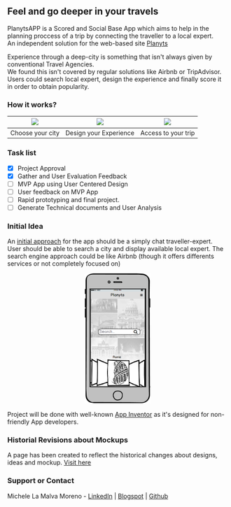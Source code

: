 ## Feel and go deeper in your travels

PlanytsAPP is a Scored and Social Base App which aims to help in the planning proccess of a trip by connecting the traveller to a local expert.  
An independent solution for the web-based site [Planyts](http://www.planyts.com/)

Experience through a deep-city is something that isn't always given by conventional Travel Agencies.  
We found this isn't covered by regular solutions like Airbnb or TripAdvisor.  
Users could search local expert, design the experience and finally score it in order to obtain popularity.  


### How it works?

| <img src="https://fast-wave-43306.herokuapp.com/img/how-it-works/city1.svg" width="150"> | <img src="https://fast-wave-43306.herokuapp.com/img/how-it-works/designer1.svg" width="150"> | <img src="https://fast-wave-43306.herokuapp.com/img/how-it-works/envio.svg" width="150">
| -------------------------- | -------------------------- | -------------------------- |
|      Choose your city      |   Design your Experience   |    Access to your trip     |


### Task list

* [x] Project Approval
* [x] Gather and User Evaluation Feedback
* [ ] MVP App using User Centered Design
* [ ] User feedback on MVP App
* [ ] Rapid prototyping and final project.
* [ ] Generate Technical documents and User Analysis

### Initial Idea

An [initial approach](https://mickyleitor.github.io/PlanytsAPP/docs/FirstApproach/) for the app should be a simply chat traveller-expert. User should be able to search a city and display available local expert. The search engine approach could be like Airbnb (though it offers differents services or not completely focused on)

<center><img src="https://raw.githubusercontent.com/Mickyleitor/PlanytsAPP/master/docs/FirstApproach/Balsamiq-home.png" width="150"></center>

Project will be done with well-known [App Inventor](http://appinventor.mit.edu) as it's designed for non-friendly App developers.

### Historial Revisions about Mockups

A page has been created to reflect the historical changes about designs, ideas and mockup. [Visit here](https://mickyleitor.github.io/PlanytsAPP/docs/)

### Support or Contact

Michele La Malva Moreno - [LinkedIn](https://www.linkedin.com/in/michele-la-malva-moreno/) | [Blogspot](https://mickysim.blogspot.com/) | [Github](https://github.com/Mickyleitor)
